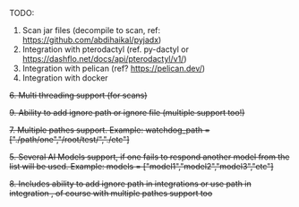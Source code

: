 TODO:

1. Scan jar files (decompile to scan, ref: https://github.com/abdihaikal/pyjadx)
2. Integration with pterodactyl (ref. py-dactyl or https://dashflo.net/docs/api/pterodactyl/v1/)
3. Integration with pelican (ref? https://pelican.dev/)
4. Integration with docker


~~6. Multi threading support (for scans)~~

~~9. Ability to add ignore path or ignore file (multiple support too!)~~

~~7. Multiple pathes support. Example: watchdog_path = ["./path/one","/root/test/","./etc"]~~


~~5. Several AI Models support, if one fails to respond another model from the list will be used. Example: models = ["model1","model2","model3","etc"]~~


~~8. Includes ability to add ignore path in integrations or use path in integration , of course with multiple pathes support too~~
